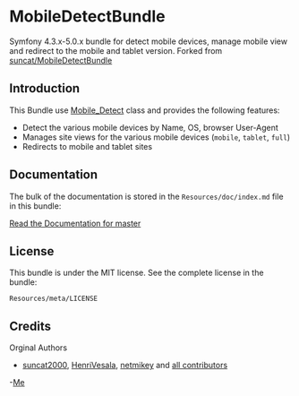 MobileDetectBundle
=============

Symfony 4.3.x-5.0.x bundle for detect mobile devices, manage mobile view and redirect to the mobile and tablet version. Forked from [suncat/MobileDetectBundle](https://github.com/suncat2000/MobileDetectBundle/)


Introduction
------------

This Bundle use [Mobile_Detect](https://github.com/serbanghita/Mobile-Detect) class and provides the following features:

* Detect the various mobile devices by Name, OS, browser User-Agent
* Manages site views for the various mobile devices (`mobile`, `tablet`, `full`)
* Redirects to mobile and tablet sites


## Documentation

The bulk of the documentation is stored in the `Resources/doc/index.md` file in this bundle:

[Read the Documentation for master](https://github.com/DennisOluoch/MobileDetectBundle/blob/master/Resources/doc/index.md)


## License

This bundle is under the MIT license. See the complete license in the bundle:

    Resources/meta/LICENSE


## Credits

Orginal Authors 

- [suncat2000](https://github.com/suncat2000), [HenriVesala](https://github.com/HenriVesala), [netmikey](https://github.com/netmikey) and [all contributors](https://github.com/suncat2000/MobileDetectBundle/graphs/contributors)

-[Me](https://github.com/DennisOluoch)
